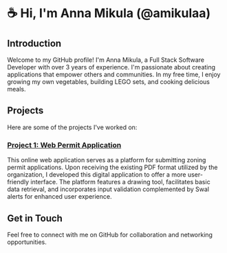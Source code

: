 # ☕️ Hi, I'm Anna Mikula (@amikulaa)

## Introduction

Welcome to my GitHub profile! I'm Anna Mikula, a Full Stack Software Developer with over 3 years of experience. I'm passionate about creating applications that empower others and communities. In my free time, I enjoy growing my own vegetables, building LEGO sets, and cooking delicious meals.

## Projects

Here are some of the projects I've worked on:

### [Project 1: Web Permit Application](https://github.com/amikulaa/online-permit-application)

This online web application serves as a platform for submitting zoning permit applications. Upon receiving the existing PDF format utilized by the organization, I developed this digital application to offer a more user-friendly interface. The platform features a drawing tool, facilitates basic data retrieval, and incorporates input validation complemented by Swal alerts for enhanced user experience.
  
## Get in Touch

Feel free to connect with me on GitHub for collaboration and networking opportunities.
